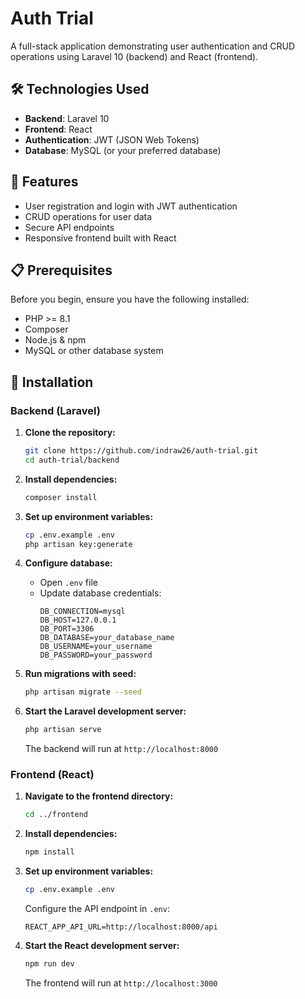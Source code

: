 # Auth Trial

A full-stack application demonstrating user authentication and CRUD operations using Laravel 10 (backend) and React (frontend).

## 🛠️ Technologies Used

- **Backend**: Laravel 10
- **Frontend**: React
- **Authentication**: JWT (JSON Web Tokens)
- **Database**: MySQL (or your preferred database)

## 🚀 Features

- User registration and login with JWT authentication
- CRUD operations for user data
- Secure API endpoints
- Responsive frontend built with React

## 📋 Prerequisites

Before you begin, ensure you have the following installed:
- PHP >= 8.1
- Composer
- Node.js & npm
- MySQL or other database system

## 🔧 Installation

### Backend (Laravel)

1. **Clone the repository:**
   ```bash
   git clone https://github.com/indraw26/auth-trial.git
   cd auth-trial/backend
   ```

2. **Install dependencies:**
   ```bash
   composer install
   ```

3. **Set up environment variables:**
   ```bash
   cp .env.example .env
   php artisan key:generate
   ```

4. **Configure database:**
   - Open `.env` file
   - Update database credentials:
     ```env
     DB_CONNECTION=mysql
     DB_HOST=127.0.0.1
     DB_PORT=3306
     DB_DATABASE=your_database_name
     DB_USERNAME=your_username
     DB_PASSWORD=your_password
     ```

5. **Run migrations with seed:**
   ```bash
   php artisan migrate --seed
   ```

6. **Start the Laravel development server:**
   ```bash
   php artisan serve
   ```
   The backend will run at `http://localhost:8000`

### Frontend (React)

1. **Navigate to the frontend directory:**
   ```bash
   cd ../frontend
   ```

2. **Install dependencies:**
   ```bash
   npm install
   ```

3. **Set up environment variables:**
   ```bash
   cp .env.example .env
   ```
   Configure the API endpoint in `.env`:
   ```env
   REACT_APP_API_URL=http://localhost:8000/api
   ```

4. **Start the React development server:**
   ```bash
   npm run dev
   ```
   The frontend will run at `http://localhost:3000`
